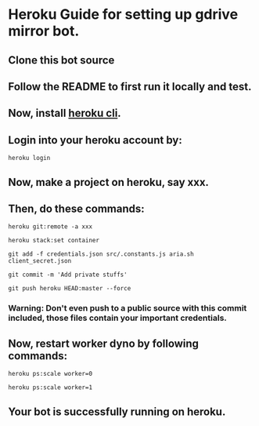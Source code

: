 # Heroku Guide for setting up gdrive mirror bot.

## Clone this bot source

## Follow the README to first run it locally and test.

## Now, install [heroku cli](https://devcenter.heroku.com/articles/heroku-cli).

## Login into your heroku account by:
	heroku login

## Now, make a project on heroku, say xxx.

## Then, do these commands:
	heroku git:remote -a xxx
	
	heroku stack:set container
	
	git add -f credentials.json src/.constants.js aria.sh client_secret.json
	
	git commit -m 'Add private stuffs'
	
	git push heroku HEAD:master --force

### Warning: Don't even push to a public source with this commit included, those files contain your important credentials.

## Now, restart worker dyno by following commands:
	heroku ps:scale worker=0
	
	heroku ps:scale worker=1

## Your bot is successfully running on heroku.